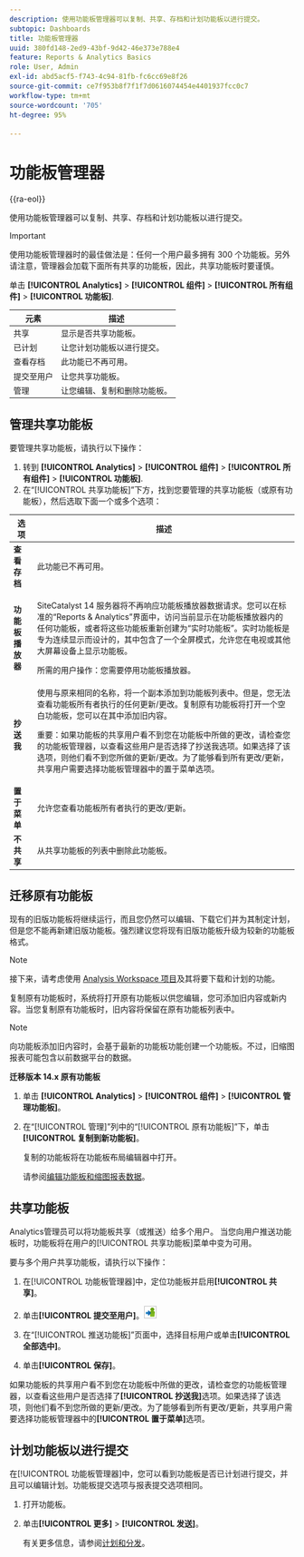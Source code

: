 ```yaml
---
description: 使用功能板管理器可以复制、共享、存档和计划功能板以进行提交。
subtopic: Dashboards
title: 功能板管理器
uuid: 380fd148-2ed9-43bf-9d42-46e373e788e4
feature: Reports & Analytics Basics
role: User, Admin
exl-id: abd5acf5-f743-4c94-81fb-fc6cc69e8f26
source-git-commit: ce7f953b8f7f1f7d0616074454e4401937fcc0c7
workflow-type: tm+mt
source-wordcount: '705'
ht-degree: 95%

---
```


# 功能板管理器

{{ra-eol}}

使用功能板管理器可以复制、共享、存档和计划功能板以进行提交。

>[!IMPORTANT]
>
>使用功能板管理器时的最佳做法是：任何一个用户最多拥有 300 个功能板。另外请注意，管理器会加载下面所有共享的功能板，因此，共享功能板时要谨慎。

单击 **[!UICONTROL Analytics]** > **[!UICONTROL 组件]** > **[!UICONTROL 所有组件]** > **[!UICONTROL 功能板]**.

| 元素 | 描述 |
|--- |--- |
| 共享 | 显示是否共享功能板。 |
| 已计划 | 让您计划功能板以进行提交。 |
| 查看存档 | 此功能已不再可用。 |
| 提交至用户 | 让您共享功能板。 |
| 管理 | 让您编辑、复制和删除功能板。 |

## 管理共享功能板

要管理共享功能板，请执行以下操作：

1. 转到 **[!UICONTROL Analytics]** > **[!UICONTROL 组件]** > **[!UICONTROL 所有组件]** > **[!UICONTROL 功能板]**.
1. 在“[!UICONTROL 共享功能板]”下方，找到您要管理的共享功能板（或原有功能板），然后选取下面一个或多个选项：

<table id="choicetable_857E0E816D63404683D4E24DC8D7FC69"> 
 <thead class="chhead sthead"> 
  <th class="choptionhd"> 选项 </th> 
  <th class="chdeschd"> 描述 </th> 
 </thead> 
 <tr class="chrow strow"> 
  <td class="choption"><strong>查看存档</strong></td> 
  <td class="chdesc stentry"> 此功能已不再可用。 </td> 
 </tr> 
 <tr class="chrow strow"> 
  <td class="choption"><strong>功能板播放器</strong></td> 
  <td class="chdesc stentry"> <p>SiteCatalyst 14 服务器将不再响应功能板播放器数据请求。您可以在标准的“Reports &amp; Analytics”界面中，访问当前显示在功能板播放器内的任何功能板，或者将这些功能板重新创建为“实时功能板”。实时功能板是专为连续显示而设计的，其中包含了一个全屏模式，允许您在电视或其他大屏幕设备上显示功能板。 </p> <p>所需的用户操作：您需要停用功能板播放器。 </p> </td> 
 </tr> 
 <tr class="chrow strow"> 
  <td class="choption"><strong>抄送我</strong></td> 
  <td class="chdesc stentry"> 使用与原来相同的名称，将一个副本添加到功能板列表中。但是，您无法查看功能板所有者执行的任何更新/更改。复制原有功能板将打开一个空白功能板，您可以在其中添加旧内容。 <p>重要：如果功能板的共享用户看不到您在功能板中所做的更改，请检查您的功能板管理器，以查看这些用户是否选择了<span class="uicontrol">抄送我</span>选项。如果选择了该选项，则他们看不到您所做的更新/更改。为了能够看到所有更改/更新，共享用户需要选择功能板管理器中的<span class="uicontrol">置于菜单</span>选项。 </p> </td> 
 </tr> 
 <tr class="chrow strow"> 
  <td class="choption"><strong>置于菜单</strong></td> 
  <td class="chdesc stentry"> 允许您查看功能板所有者执行的更改/更新。 </td> 
 </tr> 
 <tr class="chrow strow"> 
  <td class="choption"><strong>不共享</strong></td> 
  <td class="chdesc stentry"> 从共享功能板的列表中删除此功能板。 </td> 
 </tr> 
</table>

## 迁移原有功能板

现有的旧版功能板将继续运行，而且您仍然可以编辑、下载它们并为其制定计划，但是您不能再新建旧版功能板。强烈建议您将现有旧版功能板升级为较新的功能板格式。

>[!NOTE]
>
>接下来，请考虑使用 [Analysis Workspace 项目](https://experienceleague.adobe.com/docs/analytics/analyze/analysis-workspace/home.html?lang=zh-Hans)及其将要下载和计划的功能。

复制原有功能板时，系统将打开原有功能板以供您编辑，您可添加旧内容或新内容。当您复制原有功能板时，旧内容将保留在原有功能板列表中。

>[!NOTE]
>
>向功能板添加旧内容时，会基于最新的功能板功能创建一个功能板。不过，旧缩图报表可能包含以前数据平台的数据。

**迁移版本 14.x 原有功能板**

1. 单击 **[!UICONTROL Analytics]** > **[!UICONTROL 组件]** > **[!UICONTROL 管理功能板]**。
1. 在“[!UICONTROL 管理]”列中的“[!UICONTROL 原有功能板]”下，单击&#x200B;**[!UICONTROL 复制到新功能板]**。

   复制的功能板将在功能板布局编辑器中打开。

   请参阅[编辑功能板和缩图报表数据](/help/analyze/reports-analytics/dashboard.md)。

## 共享功能板

Analytics管理员可以将功能板共享（或推送）给多个用户。 当您向用户推送功能板时，功能板将在用户的[!UICONTROL 共享功能板]菜单中变为可用。

要与多个用户共享功能板，请执行以下操作：

1.  在[!UICONTROL 功能板管理器]中，定位功能板并启用&#x200B;**[!UICONTROL 共享]**。
1. 单击&#x200B;**[!UICONTROL 提交至用户]**。![](assets/push.png)

1. 在“[!UICONTROL 推送功能板]”页面中，选择目标用户或单击&#x200B;**[!UICONTROL 全部选中]**。
1. 单击&#x200B;**[!UICONTROL 保存]**。

如果功能板的共享用户看不到您在功能板中所做的更改，请检查您的功能板管理器，以查看这些用户是否选择了&#x200B;**[!UICONTROL 抄送我]**&#x200B;选项。如果选择了该选项，则他们看不到您所做的更新/更改。为了能够看到所有更改/更新，共享用户需要选择功能板管理器中的&#x200B;**[!UICONTROL 置于菜单]**&#x200B;选项。

## 计划功能板以进行提交

在[!UICONTROL 功能板管理器]中，您可以看到功能板是否已计划进行提交，并且可以编辑计划。功能板提交选项与报表提交选项相同。

1. 打开功能板。
1. 单击&#x200B;**[!UICONTROL 更多]** > **[!UICONTROL 发送]**。

   有关更多信息，请参阅[计划和分发](/help/analyze/reports-analytics/scheduling.md)。
